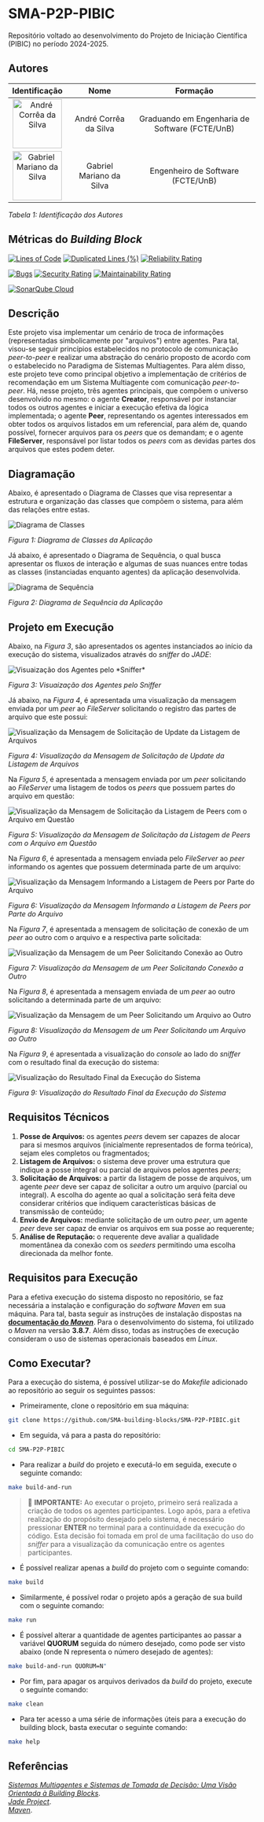# SMA-P2P-PIBIC

Repositório voltado ao desenvolvimento do Projeto de Iniciação Científica (PIBIC) no período 2024-2025.

## Autores

| **Identificação** | **Nome** | **Formação** |
| :-: | :-: | :-: |
| <img src="https://github.com/dartmol203.png" width=100 height=100 alt="André Corrêa da Silva" class="img-thumbnail image"> | André Corrêa da Silva | Graduando em Engenharia de Software (FCTE/UnB) |
| <img src="https://github.com/gabrielm2q.png" width=100 height=100 alt="Gabriel Mariano da Silva" class="img-thumbnail image"> | Gabriel Mariano da Silva | Engenheiro de Software (FCTE/UnB) |

*Tabela 1: Identificação dos Autores*

## Métricas do *Building Block*

[![Lines of Code](https://sonarcloud.io/api/project_badges/measure?project=sma-p2p-pibic-andre-gabriel_p2p-recommendation&metric=ncloc)](https://sonarcloud.io/summary/new_code?id=sma-p2p-pibic-andre-gabriel_p2p-recommendation)
[![Duplicated Lines (%)](https://sonarcloud.io/api/project_badges/measure?project=sma-p2p-pibic-andre-gabriel_p2p-recommendation&metric=duplicated_lines_density)](https://sonarcloud.io/summary/new_code?id=sma-p2p-pibic-andre-gabriel_p2p-recommendation)
[![Reliability Rating](https://sonarcloud.io/api/project_badges/measure?project=sma-p2p-pibic-andre-gabriel_p2p-recommendation&metric=reliability_rating)](https://sonarcloud.io/summary/new_code?id=sma-p2p-pibic-andre-gabriel_p2p-recommendation)

[![Bugs](https://sonarcloud.io/api/project_badges/measure?project=sma-p2p-pibic-andre-gabriel_p2p-recommendation&metric=bugs)](https://sonarcloud.io/summary/new_code?id=sma-p2p-pibic-andre-gabriel_p2p-recommendation)
[![Security Rating](https://sonarcloud.io/api/project_badges/measure?project=sma-p2p-pibic-andre-gabriel_p2p-recommendation&metric=security_rating)](https://sonarcloud.io/summary/new_code?id=sma-p2p-pibic-andre-gabriel_p2p-recommendation)
[![Maintainability Rating](https://sonarcloud.io/api/project_badges/measure?project=sma-p2p-pibic-andre-gabriel_p2p-recommendation&metric=sqale_rating)](https://sonarcloud.io/summary/new_code?id=sma-p2p-pibic-andre-gabriel_p2p-recommendation)

[![SonarQube Cloud](https://sonarcloud.io/images/project_badges/sonarcloud-dark.svg)](https://sonarcloud.io/summary/new_code?id=sma-p2p-pibic-andre-gabriel_p2p-recommendation)

## Descrição

Este projeto visa implementar um cenário de troca de informações (representadas simbolicamente por "arquivos") entre agentes. Para tal, visou-se seguir princípios estabelecidos no protocolo de comunicação *peer-to-peer* e realizar uma abstração do cenário proposto de acordo com o estabelecido no Paradigma de Sistemas Multiagentes. Para além disso, este projeto teve como principal objetivo a implementação de critérios de recomendação em um Sistema Multiagente com comunicação *peer-to-peer*. Há, nesse projeto, três agentes principais, que compõem o universo desenvolvido no mesmo: o agente **Creator**, responsável por instanciar todos os outros agentes e iniciar a execução efetiva da lógica implementada; o agente **Peer**, representando os agentes interessados em obter todos os arquivos listados em um referencial, para além de, quando possível, fornecer arquivos para os *peers* que os demandam; e o agente **FileServer**, responsável por listar todos os *peers* com as devidas partes dos arquivos que estes podem deter.

## Diagramação

Abaixo, é apresentado o Diagrama de Classes que visa representar a estrutura e organização das classes que compõem o sistema, para além das relações entre estas.

<img src="assets/diagrama_de_classes.png" alt="Diagrama de Classes">

*Figura 1: Diagrama de Classes da Aplicação*

Já abaixo, é apresentado o Diagrama de Sequência, o qual busca apresentar os fluxos de interação e algumas de suas nuances entre todas as classes (instanciadas enquanto agentes) da aplicação desenvolvida.

<img src="assets/diagrama_de_sequencia.png" alt="Diagrama de Sequência">

*Figura 2: Diagrama de Sequência da Aplicação*

## Projeto em Execução

Abaixo, na *Figura 3*, são apresentados os agentes instanciados ao início da execução do sistema, visualizados através do *sniffer* do *JADE*:

<img src="assets/img1.png" alt="Visuaização dos Agentes pelo *Sniffer*">

*Figura 3: Visuaização dos Agentes pelo Sniffer*

Já abaixo, na *Figura 4*, é apresentada uma visualização da mensagem enviada por um *peer* ao *FileServer* solicitando o registro das partes de arquivo que este possui:

<img src="assets/img2.png" alt="Visualização da Mensagem de Solicitação de Update da Listagem de Arquivos">

*Figura 4: Visualização da Mensagem de Solicitação de Update da Listagem de Arquivos*

Na *Figura 5*, é apresentada a mensagem enviada por um *peer* solicitando ao *FileServer* uma listagem de todos os *peers* que possuem partes do arquivo em questão:

<img src="assets/img3.png" alt="Visualização da Mensagem de Solicitação da Listagem de Peers com o Arquivo em Questão">

*Figura 5: Visualização da Mensagem de Solicitação da Listagem de Peers com o Arquivo em Questão*

Na *Figura 6*, é apresentada a mensagem enviada pelo *FileServer* ao *peer* informando os agentes que possuem determinada parte de um arquivo:

<img src="assets/img4.png" alt="Visualização da Mensagem Informando a Listagem de Peers por Parte do Arquivo">

*Figura 6: Visualização da Mensagem Informando a Listagem de Peers por Parte do Arquivo*

Na *Figura 7*, é apresentada a mensagem de solicitação de conexão de um *peer* ao outro com o arquivo e a respectiva parte solicitada:

<img src="assets/img5.png" alt="Visualização da Mensagem de um Peer Solicitando Conexão ao Outro">

*Figura 7: Visualização da Mensagem de um Peer Solicitando Conexão a Outro*

Na *Figura 8*, é apresentada a mensagem enviada de um *peer* ao outro solicitando a determinada parte de um arquivo:

<img src="assets/img6.png" alt="Visualização da Mensagem de um Peer Solicitando um Arquivo ao Outro">

*Figura 8: Visualização da Mensagem de um Peer Solicitando um Arquivo ao Outro*

Na *Figura 9*, é apresentada a visualização do *console* ao lado do *sniffer* com o resultado final da execução do sistema:

<img src="assets/img7.png" alt="Visualização do Resultado Final da Execução do Sistema">

*Figura 9: Visualização do Resultado Final da Execução do Sistema*

## Requisitos Técnicos

1. **Posse de Arquivos:** os agentes *peers* devem ser capazes de alocar para si mesmos arquivos (inicialmente representados de forma teórica), sejam eles completos ou fragmentados;
2. **Listagem de Arquivos:** o sistema deve prover uma estrutura que indique a posse integral ou parcial de arquivos pelos agentes *peers*;
3. **Solicitação de Arquivos:** a partir da listagem de posse de arquivos, um agente *peer* deve ser capaz de solicitar a outro um arquivo (parcial ou integral). A escolha do agente ao qual a solicitação será feita deve considerar critérios que indiquem características básicas de transmissão de conteúdo;
4. **Envio de Arquivos:** mediante solicitação de um outro *peer*, um agente *peer* deve ser capaz de enviar os arquivos em sua posse ao requerente;
5. **Análise de Reputação:** o requerente deve avaliar a qualidade momentânea da conexão com os *seeders* permitindo uma escolha direcionada da melhor fonte.

## Requisitos para Execução

Para a efetiva execução do sistema disposto no repositório, se faz necessária a instalação e configuração do *software* *Maven* em sua máquina. Para tal, basta seguir as instruções de instalação dispostas na [**documentação do *Maven***](https://maven.apache.org/install.html). Para o desenvolvimento do sistema, foi utilizado o *Maven* na versão **3.8.7**. Além disso, todas as instruções de execução consideram o uso de sistemas operacionais baseados em *Linux*.

## Como Executar?

Para a execução do sistema, é possível utilizar-se do *Makefile* adicionado ao repositório ao seguir os seguintes passos:

- Primeiramente, clone o repositório em sua máquina:

```bash
git clone https://github.com/SMA-building-blocks/SMA-P2P-PIBIC.git
```

- Em seguida, vá para a pasta do repositório:

```bash
cd SMA-P2P-PIBIC
```

- Para realizar a *build* do projeto e executá-lo em seguida, execute o seguinte comando:

```bash
make build-and-run
```

> 🚨 **IMPORTANTE:** Ao executar o projeto, primeiro será realizada a criação de todos os agentes participantes. Logo após, para a efetiva realização do propósito desejado pelo sistema, é necessário pressionar **ENTER** no terminal para a continuidade da execução do código. Esta decisão foi tomada em prol de uma facilitação do uso do *sniffer* para a visualização da comunicação entre os agentes participantes.

- É possível realizar apenas a *build* do projeto com o seguinte comando:

```bash
make build
```

- Similarmente, é possível rodar o projeto após a geração de sua build com o seguinte comando:

```bash
make run
```

- É possível alterar a quantidade de agentes participantes ao passar a variável **QUORUM** seguida do número desejado, como pode ser visto abaixo (onde N representa o número desejado de agentes):

```bash
make build-and-run QUORUM=N"
```

- Por fim, para apagar os arquivos derivados da *build* do projeto, execute o seguinte comando:

```bash
make clean
```

- Para ter acesso a uma série de informações úteis para a execução do building block, basta executar o seguinte comando:

```bash
make help
```

## Referências

[*Sistemas Multiagentes e Sistemas de Tomada de Decisão: Uma Visão Orientada à Building Blocks*](https://github.com/SMA-building-blocks). <br />
[*Jade Project*](https://jade-project.gitlab.io/). <br />
[*Maven*](https://maven.apache.org/).
